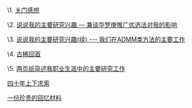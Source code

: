 \1.  [关门感想](close_door.pdf)   

\2. [说说我的主要研究兴趣 — 兼谈华罗庚推广优选法对我的影响](my_research_interestings.pdf) 

\3. [说说我的主要研究兴趣(续) --- 我们在ADMM类方法的主要工作](My_Research_ADMM.pdf)  

\4. [古稀回首](gxhsh.pdf)    

\5. [两页纸简述我职业生涯中的主要研究工作](Two_Page.pdf)    

 [四十年上下求索](HeBS40NianR.pdf)  

 [一份珍贵的回忆材料](Teachers.pdf)